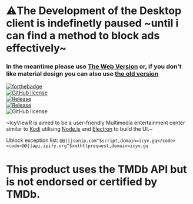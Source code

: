 # ⚠️The Development of the Desktop client is indefinetly paused ~until i can find a method to block ads effectively~
### In the meantime please use [The Web Version](https://icyv.gq) or, if you don't like material design you can also use [the old version](https://horizon.projects.duckforceone.gq/)

[![forthebadge](https://forthebadge.com/images/badges/made-with-javascript.svg)](https://forthebadge.com)
<br>
<a href="https://github.com/floprock/IcyViewR/blob/master/LICENSE"><img alt="GitHub license" src="https://img.shields.io/badge/License-Open_Source_with_restrictions-blue.svg?style=for-the-badge"></a><a href="https://github.com/floprock/IcyViewR/releases/latest">
     <br>
<img alt="Release" src="https://img.shields.io/badge/Latest%20Stable%20Version-4.0.0-blue.svg?style=for-the-badge"></a> 
<a href="https://github.com/duckforceone/IcyViewR/tree/v4.0.0-beta">
<br>
<img alt="Release" src="https://img.shields.io/badge/Latest%20Beta%20Version-Stable_:)-blue.svg?style=for-the-badge"></a>
<br>
<img alt="GitHub license" src="https://www.themoviedb.org/assets/2/v4/logos/408x161-powered-by-rectangle-green-bb4301c10ddc749b4e79463811a68afebeae66ef43d17bcfd8ff0e60ded7ce99.png">
<br>

~IcyViewR is aimed to be a user-friendly Multimedia entertainment center similar to <a href="https://github.com/xbmc/xbmc">Kodi</a>
utilising <a href="https://nodejs.org/en/">Node.js</a> and <a href="https://electronjs.org">Electron</a> to build the UI.~

Ublock exception list:
<code>@@||jsonip.com^$script,domain=icyv.gq</code> 
<code>@@||api.ipify.org^$xmlhttprequest,domain=icyv.gq</code>




# This product uses the TMDb API but is not endorsed or certified by TMDb.
